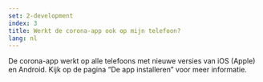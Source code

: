 ```yaml
---
set: 2-development
index: 3
title: Werkt de corona-app ook op mijn telefoon?
lang: nl
---
```


De corona-app werkt op alle telefoons met nieuwe versies van iOS (Apple) en Android. Kijk op de pagina “De app installeren” voor meer informatie.

<!-- TODO: Kijk op de pagina “De app installeren” voor meer informatie. -->
